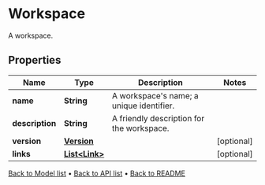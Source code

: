 

# Workspace

A workspace.

## Properties

| Name | Type | Description | Notes |
|------------ | ------------- | ------------- | -------------|
|**name** | **String** | A workspace&#39;s name; a unique identifier. |  |
|**description** | **String** | A friendly description for the workspace. |  |
|**version** | [**Version**](Version.md) |  |  [optional] |
|**links** | [**List&lt;Link&gt;**](Link.md) |  |  [optional] |



[Back to Model list](../README.md#documentation-for-models) &#8226; [Back to API list](../README.md#documentation-for-api-endpoints) &#8226; [Back to README](../README.md)


